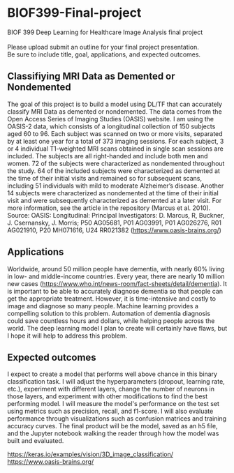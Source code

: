 # BIOF399-Final-project
BIOF 399 Deep Learning for Healthcare Image Analysis final project <br>
<br>
Please upload submit an outline for your final project presentation. <br>
Be sure to include title, goal, applications, and expected outcomes.

## Classifiying MRI Data as Demented or Nondemented

The goal of this project is to build a model using DL/TF that can accurately classify MRI Data as demented or nondemented. The data comes from the Open Access Series of Imaging Studies (OASIS) website. I am using the OASIS-2 data, which consists of a longitudinal collection of 150 subjects aged 60 to 96. Each subject was scanned on two or more visits, separated by at least one year for a total of 373 imaging sessions. For each subject, 3 or 4 individual T1-weighted MRI scans obtained in single scan sessions are included. The subjects are all right-handed and include both men and women. 72 of the subjects were characterized as nondemented throughout the study. 64 of the included subjects were characterized as demented at the time of their initial visits and remained so for subsequent scans, including 51 individuals with mild to moderate Alzheimer’s disease. Another 14 subjects were characterized as nondemented at the time of their initial visit and were subsequently characterized as demented at a later visit. For more information, see the article in the repository (Marcus et al. 2010). <br>
Source: OASIS: Longitudinal: Principal Investigators: D. Marcus, R, Buckner, J. Csernansky, J. Morris; P50 AG05681, P01 AG03991, P01 AG026276, R01 AG021910, P20 MH071616, U24 RR021382 (https://www.oasis-brains.org/) 

## Applications

Worldwide, around 50 million people have dementia, with nearly 60% living in low- and middle-income countries. Every year, there are nearly 10 million new cases (https://www.who.int/news-room/fact-sheets/detail/dementia). It is important to be able to accurately diagnose dementia so that people can get the appropriate treatment. However, it is time-intensive and costly to image and diagnose so many people. Machine learning provides a compelling solution to this problem. Automation of dementia diagnosis could save countless hours and dollars, while helping people across the world. The deep learning model I plan to create will certainly have flaws, but I hope it will help to address this problem.

## Expected outcomes

I expect to create a model that performs well above chance in this binary classification task. I will adjust the hyperparameters (dropout, learning rate, etc.), experiment with different layers, change the number of neurons in those layers, and experiment with other modifications to find the best performing model. I will measure the model's performance on the test set using metrics such as precision, recall, and f1-score. I will also evaluate performance through visualizations such as confusion matrices and training accuracy curves. The final product will be the model, saved as an h5 file, and the Jupyter notebook walking the reader through how the model was built and evaluated. 

https://keras.io/examples/vision/3D_image_classification/
https://www.oasis-brains.org/